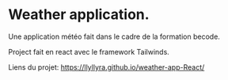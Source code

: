 # Weather application.

Une application météo fait dans le cadre de la formation becode.

Project fait en react avec le framework Tailwinds.

Liens du projet: https://llyllyra.github.io/weather-app-React/